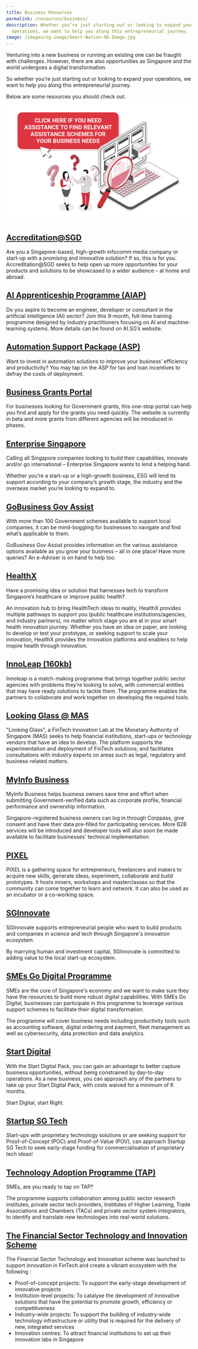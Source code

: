 ```yaml
---
title: Business Resources
permalink: /resources/business/
description: Whether you’re just starting out or looking to expand your
  operations, we want to help you along this entrepreneurial journey.
image: /images/og-image/Smart-Nation-OG-Image.jpg
---
```

Venturing into a new business or running an existing one can be fraught with challenges. However, there are also opportunities as Singapore and the world undergoes a digital transformation.

So whether you’re just starting out or looking to expand your operations, we want to help you along this entrepreneurial journey. 

Below are some resources you should check out.

<div style="width:100%;display:flex;justify-content:center;"><a href="https://www.gobusiness.gov.sg/e-services/guides-for-biz/"><img src="/images/resources/e-Adviser.jpg" alt="e-adviser banner"></a></div>

## <a href="https://www.imda.gov.sg/accreditation">Accreditation@SGD</a>

Are you a Singapore-based, high-growth infocomm media company or start-up with a promising and innovative solution? If so, this is for you. Accreditation@SGD seeks to help open up more opportunities for your products and solutions to be showcased to a wider audience – at home and abroad.   


## <a href="https://www.aisingapore.org/aiap/">AI Apprenticeship Programme (AIAP)</a>

Do you aspire to become an engineer, developer or consultant in the artificial intelligence (AI) sector? Join this 9-month, full-time training programme designed by industry practitioners focusing on AI and machine-learning systems. More details can be found on AI.SG’s website.


## <a href="https://www.imda.gov.sg/disg/Programmes/2021/03/Enterprise-Development-Grant---Automation">Automation Support Package (ASP)</a>

Want to invest in automation solutions to improve your business’ efficiency and productivity? You may tap on the ASP for tax and loan incentives to defray the costs of deployment.

## <a href="https://www.businessgrants.gov.sg/">Business Grants Portal</a>

For businesses looking for Government grants, this one-stop portal can help you find and apply for the grants you need quickly. The website is currently in beta and more grants from different  agencies will be introduced in phases.


## <a href="https://www.enterprisesg.gov.sg/">Enterprise Singapore</a>

Calling all Singapore companies looking to build their capabilities, innovate and/or go international – Enterprise Singapore wants to lend a helping hand.     

Whether you’re a start-up or a high-growth business, ESG will lend its support according to your company’s growth stage, the industry and the overseas market you’re looking to expand to.


## <a href="https://www.gobusiness.gov.sg/gov-assist/">GoBusiness Gov Assist</a>

With more than 100 Government schemes available to support local companies, it can be mind-boggling for businesses to navigate and find what’s applicable to them. 

GoBusiness Gov Assist provides information on the various assistance options available as you grow your business –  all in one place! Have more queries? An e-Adviser is on hand to help too. 

## <a href="https://www.ihis.com.sg/HealthX/Pages/home.aspx">HealthX</a>
Have a promising idea or solution that harnesses tech to transform Singapore’s healthcare or improve public health? 

An innovation hub to bring HealthTech ideas to reality, HealthX provides multiple pathways to support you (public healthcare institutions/agencies, and industry partners), no matter which stage you are at in your smart health innovation journey.
Whether you have an idea on paper, are looking to develop or test your prototype, or seeking support to scale your innovation, HealthX provides the innovation platforms and enablers to help inspire health through innovation.


## <a href="https://www.tech.gov.sg/files/media/media-releases/2017/02/Annex%20B%20InnoLeap%20Factsheet.pdf">InnoLeap  (160kb)</a>

Innoleap is a match-making programme that brings together public sector agencies with problems they’re looking to solve, with commercial entities that may have ready solutions to tackle them. The programme enables the partners to collaborate and work together on developing the required tools.  

## <a href="https://www.mas.gov.sg/news/media-releases/2016/mas-establishes-fintech-innovation-lab">Looking Glass @ MAS</a> 

"Looking Glass", a FinTech Innovation Lab at the Monetary Authority of Singapore (MAS) seeks to help financial institutions, start-ups or technology vendors that have an idea to develop. The platform supports the experimentation and deployment of FinTech solutions; and facilitates consultations with industry experts on areas  such as legal, regulatory and business-related matters.

## <a href="https://business.myinfo.gov.sg/">MyInfo Business</a>

MyInfo Business helps business owners save time and effort when submitting Government-verified data such as corporate profile, financial performance and ownership information. 

Singapore-registered business owners can log in through Corppass, give consent and have their data pre-filled for participating services. More B2B services will be introduced and developer tools will also soon be made available to facilitate businesses' technical implementation.

## [PIXEL](https://www.imda.gov.sg/impixel#2)

PIXEL is a gathering space for entrepreneurs, freelancers and makers to acquire new skills, generate ideas, experiment, collaborate and build prototypes. It hosts mixers, workshops and masterclasses so that the community can come together to learn and network. It can also be used as an incubator or a co-working space.

## <a href="https://www.sginnovate.com/">SGInnovate</a>

SGInnovate supports entrepreneurial  people who want to build products and companies in science and tech through Singapore's innovation ecosystem.

By marrying human and investment capital,  SGInnovate is committed to adding value to the local start-up ecosystem. 

## <a href="https://www.imda.gov.sg/smesgodigital">SMEs Go Digital Programme</a>

SMEs are the core of Singapore's economy and we want to make sure they have the resources to build more robust digital capabilities. With SMEs Go Digital, businesses can participate in this programme to leverage various support schemes to facilitate their digital transformation. 

The programme will cover business needs including productivity tools such as accounting software, digital ordering and payment, fleet management   as well as cybersecurity, data protection and data analytics.

## <a href="https://www.imda.gov.sg/StartDigital">Start Digital</a>

With the Start Digital Pack, you can gain an advantage to better capture business opportunities, without being constrained by day-to-day operations. As a new business, you can approach any of the partners to take up your Start Digital Pack, with costs waived for a minimum of 6 months.

Start Digital, start Right.

## <a href="https://www.startupsg.gov.sg/">Startup SG Tech</a>

Start-ups with proprietary technology solutions or are seeking support for Proof-of-Concept (POC) and Proof-of-Value (POV), can approach Startup SG Tech to seek early-stage funding for commercialisation of proprietary tech ideas! 

## <a href="https://www.a-star.edu.sg/i2r/partnerships/small-and-medium--sized-enterprises-(smes)">Technology Adoption Programme (TAP)</a>

SMEs, are you ready to  tap on TAP?

The programme supports collaboration among public sector research institutes, private sector tech providers, Institutes of Higher Learning, Trade Associations and Chambers (TACs) and private sector system integrators, to identify and translate new technologies into  real-world solutions.

## <a href="http://www.mas.gov.sg/Singapore-Financial-Centre/Smart-Financial-Centre/Setting-up-your-Business.aspx">The Financial Sector Technology and Innovation Scheme</a>

The Financial Sector Technology and Innovation scheme was launched  to support innovation in FinTech and create a vibrant ecosystem with the following :
* Proof-of-concept projects: To support the early-stage development of innovative projects
* Institution-level projects: To catalyse the development of innovative solutions that have the potential to promote growth, efficiency or competitiveness
* Industry-wide projects: To support the building of industry-wide technology infrastructure or utility that is required for the delivery of new, integrated services
* Innovation centres: To attract financial institutions to set up their innovation labs in Singapore
